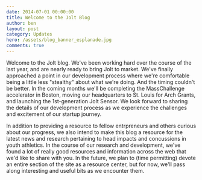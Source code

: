 ```yaml
---
date: 2014-07-01 00:00:00
title: Welcome to the Jolt Blog
author: ben
layout: post
category: Updates
hero: /assets/blog_banner_esplanade.jpg
comments: true
---
```


Welcome to the Jolt blog. We've been working hard over the course of the last year, and are nearly ready to bring Jolt to market. We've finally approached a point in our development process where we're comfortable being a little less "stealthy" about what we're doing. And the timing couldn't be better. In the coming months we'll be completing the MassChallenge accelerator in Boston, moving our headquarters to St. Louis for Arch Grants, and launching the 1st-generation Jolt Sensor. We look forward to sharing the details of our development process as we experience the challenges and excitement of our startup journey.

In addition to providing a resource to fellow entrpreneurs and others curious about our progress, we also intend to make this blog a resource for the latest news and research pertaining to head impacts and concussions in youth athletics. In the course of our research and development, we've found a lot of really good resources and information across the web that we'd like to share with you. In the future, we plan to (time permitting) devote an entire section of the site as a resource center, but for now, we'll pass along interesting and useful bits as we encounter them.